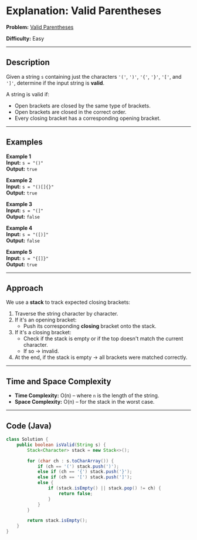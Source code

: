 # Explanation: Valid Parentheses

**Problem:** [Valid Parentheses](https://leetcode.com/problems/valid-parentheses)

**Difficulty:** Easy

---

## Description

Given a string `s` containing just the characters `'('`, `')'`, `'{'`, `'}'`, `'['`, and `']'`, determine if the input string is **valid**.

A string is valid if:
- Open brackets are closed by the same type of brackets.
- Open brackets are closed in the correct order.
- Every closing bracket has a corresponding opening bracket.

---

## Examples

**Example 1**  
**Input:** `s = "()"`  
**Output:** `true`

**Example 2**  
**Input:** `s = "()[]{}"`  
**Output:** `true`

**Example 3**  
**Input:** `s = "(]"`  
**Output:** `false`

**Example 4**  
**Input:** `s = "([)]"`  
**Output:** `false`

**Example 5**  
**Input:** `s = "{[]}"`  
**Output:** `true`

---

## Approach

We use a **stack** to track expected closing brackets:

1. Traverse the string character by character.
2. If it's an opening bracket:
   - Push its corresponding **closing** bracket onto the stack.
3. If it's a closing bracket:
   - Check if the stack is empty or if the top doesn't match the current character.
   - If so → invalid.
4. At the end, if the stack is empty → all brackets were matched correctly.

---

## Time and Space Complexity

- **Time Complexity:** O(n) – where `n` is the length of the string.
- **Space Complexity:** O(n) – for the stack in the worst case.

---

## Code (Java)

```java
class Solution {
    public boolean isValid(String s) {
        Stack<Character> stack = new Stack<>();

        for (char ch : s.toCharArray()) {
            if (ch == '(') stack.push(')');
            else if (ch == '{') stack.push('}');
            else if (ch == '[') stack.push(']');
            else {
                if (stack.isEmpty() || stack.pop() != ch) {
                    return false;
                }
            }
        }

        return stack.isEmpty();
    }
}
